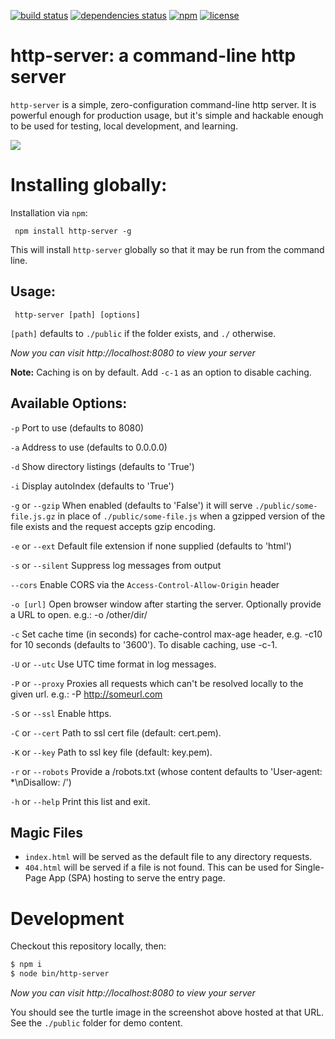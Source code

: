 [![build status](https://img.shields.io/travis/indexzero/http-server.svg?style=flat-square)](https://travis-ci.org/indexzero/http-server)
[![dependencies status](https://img.shields.io/david/indexzero/http-server.svg?style=flat-square)](https://david-dm.org/indexzero/http-server)
[![npm](https://img.shields.io/npm/v/http-server.svg?style=flat-square)](https://www.npmjs.com/package/http-server)
[![license](https://img.shields.io/github/license/indexzero/http-server.svg?style=flat-square)](https://github.com/indexzero/http-server)

# http-server: a command-line http server

`http-server` is a simple, zero-configuration command-line http server.  It is powerful enough for production usage, but it's simple and hackable enough to be used for testing, local development, and learning.

![](https://github.com/nodeapps/http-server/raw/master/screenshots/public.png)

# Installing globally:

Installation via `npm`:

     npm install http-server -g

This will install `http-server` globally so that it may be run from the command line.

## Usage:

     http-server [path] [options]

`[path]` defaults to `./public` if the folder exists, and `./` otherwise.

*Now you can visit http://localhost:8080 to view your server*

**Note:** Caching is on by default. Add `-c-1` as an option to disable caching.

## Available Options:

`-p` Port to use (defaults to 8080)

`-a` Address to use (defaults to 0.0.0.0)

`-d` Show directory listings (defaults to 'True')

`-i` Display autoIndex (defaults to 'True')

`-g` or `--gzip` When enabled (defaults to 'False') it will serve `./public/some-file.js.gz` in place of `./public/some-file.js` when a gzipped version of the file exists and the request accepts gzip encoding.

`-e` or `--ext` Default file extension if none supplied (defaults to 'html')

`-s` or `--silent` Suppress log messages from output

`--cors` Enable CORS via the `Access-Control-Allow-Origin` header

`-o [url]` Open browser window after starting the server. Optionally provide a URL to open. e.g.: -o /other/dir/

`-c` Set cache time (in seconds) for cache-control max-age header, e.g. -c10 for 10 seconds (defaults to '3600'). To disable caching, use -c-1.

`-U` or `--utc` Use UTC time format in log messages.

`-P` or `--proxy` Proxies all requests which can't be resolved locally to the given url. e.g.: -P http://someurl.com

`-S` or `--ssl` Enable https.

`-C` or `--cert` Path to ssl cert file (default: cert.pem).

`-K` or `--key` Path to ssl key file (default: key.pem).

`-r` or `--robots` Provide a /robots.txt (whose content defaults to 'User-agent: *\nDisallow: /')

`-h` or `--help` Print this list and exit.

## Magic Files

- `index.html` will be served as the default file to any directory requests.
- `404.html` will be served if a file is not found. This can be used for Single-Page App (SPA) hosting to serve the entry page.

# Development

Checkout this repository locally, then:

```sh
$ npm i
$ node bin/http-server
```

*Now you can visit http://localhost:8080 to view your server*

You should see the turtle image in the screenshot above hosted at that URL. See
the `./public` folder for demo content.
